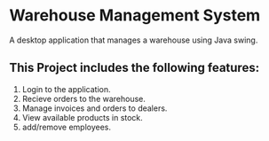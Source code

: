# Warehouse Management System

A desktop application that manages a warehouse using Java swing. 

## This Project includes the following features:
1. Login to the application.
2. Recieve orders to the warehouse.
3. Manage invoices and orders to dealers.
4. View available products in stock.
5. add/remove employees.
